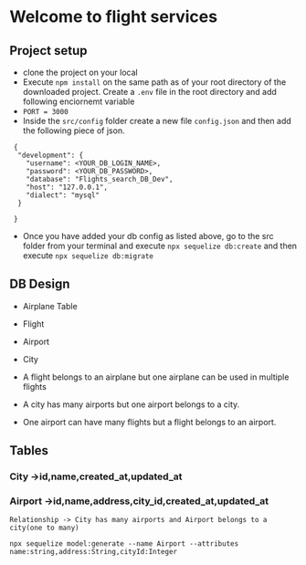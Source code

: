 # Welcome to flight services

## Project setup
- clone the project on your local
- Execute `npm install` on the same path as of your root directory of the downloaded project.
Create a `.env` file in the root directory and add following enciornemt variable
 - `PORT = 3000`
 - Inside the `src/config` folder create a new file `config.json` and then add the following piece of json.
```
 {
  "development": {
    "username": <YOUR_DB_LOGIN_NAME>,
    "password": <YOUR_DB_PASSWORD>,
    "database": "Flights_search_DB_Dev",
    "host": "127.0.0.1",
    "dialect": "mysql"
  }
  
 }
 ```

 - Once you have added your db config as listed above, go to the src folder from your terminal and execute `npx sequelize db:create`
and then execute
 `npx sequelize db:migrate`

## DB Design 
 - Airplane Table 
 - Flight
 - Airport
 - City 

 - A flight belongs to an airplane but one airplane can be used in multiple flights
 - A city has many airports but one airport belongs to a city.
 - One airport can have many flights but a flight belongs to an airport.


## Tables

### City ->id,name,created_at,updated_at
### Airport ->id,name,address,city_id,created_at,updated_at
    Relationship -> City has many airports and Airport belongs to a city(one to many)

```
npx sequelize model:generate --name Airport --attributes name:string,address:String,cityId:Integer
```